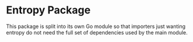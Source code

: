 # Entropy Package

This package is split into its own Go module so that importers just wanting
entropy do not need the full set of dependencies used by the main module.
